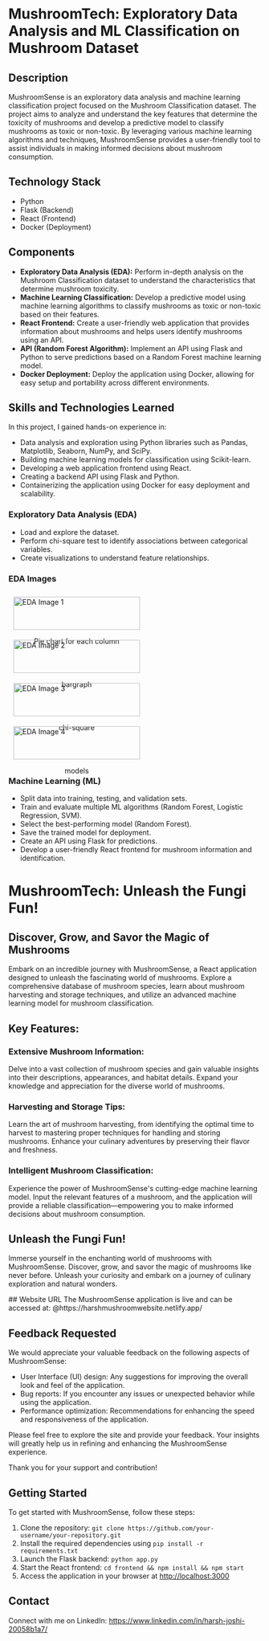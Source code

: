 <!DOCTYPE html>
<html>


<body>
  <h1>MushroomTech: Exploratory Data Analysis and ML Classification on Mushroom Dataset</h1>
  
  <h2>Description</h2>
  <p>MushroomSense is an exploratory data analysis and machine learning classification project focused on the Mushroom Classification dataset. The project aims to analyze and understand the key features that determine the toxicity of mushrooms and develop a predictive model to classify mushrooms as toxic or non-toxic. By leveraging various machine learning algorithms and techniques, MushroomSense provides a user-friendly tool to assist individuals in making informed decisions about mushroom consumption.</p>
  
  <h2>Technology Stack</h2>
  <ul>
    <li>Python</li>
    <li>Flask (Backend)</li>
    <li>React (Frontend)</li>
    <li>Docker (Deployment)</li>
  </ul>
  
  <h2>Components</h2>
  <ul>
    <li><strong>Exploratory Data Analysis (EDA):</strong> Perform in-depth analysis on the Mushroom Classification dataset to understand the characteristics that determine mushroom toxicity.</li>
    <li><strong>Machine Learning Classification:</strong> Develop a predictive model using machine learning algorithms to classify mushrooms as toxic or non-toxic based on their features.</li>
    <li><strong>React Frontend:</strong> Create a user-friendly web application that provides information about mushrooms and helps users identify mushrooms using an API.</li>
    <li><strong>API (Random Forest Algorithm):</strong> Implement an API using Flask and Python to serve predictions based on a Random Forest machine learning model.</li>
    <li><strong>Docker Deployment:</strong> Deploy the application using Docker, allowing for easy setup and portability across different environments.</li>
  </ul>
  
  <h2>Skills and Technologies Learned</h2>
  <p>In this project, I gained hands-on experience in:</p>
  <ul>
    <li>Data analysis and exploration using Python libraries such as Pandas, Matplotlib, Seaborn, NumPy, and SciPy.</li>
    <li>Building machine learning models for classification using Scikit-learn.</li>
    <li>Developing a web application frontend using React.</li>
    <li>Creating a backend API using Flask and Python.</li>
    <li>Containerizing the application using Docker for easy deployment and scalability.</li>
  </ul>
  
  <h3>Exploratory Data Analysis (EDA)</h3>
  <ul>
    <li>Load and explore the dataset.</li>
    <li>Perform chi-square test to identify associations between categorical variables.</li>
    <li>Create visualizations to understand feature relationships.</li>
  </ul>
  <h3>EDA Images</h3>
  
  <div style="display: flex; flex-wrap: wrap;">
    <div style="width: 50%; padding: 10px;">
      <img src="SS/eda/Pie chart for each column.png" alt="EDA Image 1" style="width: 100%;">
      <p style="text-align: center;">Pie chart for each column</p>
    </div>
    <div style="width: 50%; padding: 10px;">
      <img src="SS/eda/bargraph.png" alt="EDA Image 2" style="width: 100%;">
      <p style="text-align: center;">bargraph</p>
    </div>
    <div style="width: 50%; padding: 10px;">
      <img src="SS/eda/chi-square .png" alt="EDA Image 3" style="width: 100%;">
      <p style="text-align: center;">chi-square </p>
    </div>
    <div style="width: 50%; padding: 10px;">
      <img src="SS/eda/models.png" alt="EDA Image 4" style="width: 100%;">
      <p style="text-align: center;">models</p>
    </div>
  </div>
  <h3>Machine Learning (ML)</h3>
  <ul>
    <li>Split data into training, testing, and validation sets.</li>
    <li>Train and evaluate multiple ML algorithms (Random Forest, Logistic Regression, SVM).</li>
    <li>Select the best-performing model (Random Forest).</li>
    <li>Save the trained model for deployment.</li>
    <li>Create an API using Flask for predictions.</li>
    <li>Develop a user-friendly React frontend for mushroom information and identification.</li>
  </ul>

  <h1>MushroomTech: Unleash the Fungi Fun!</h1>
  
  <h2>Discover, Grow, and Savor the Magic of Mushrooms</h2>
  <p>Embark on an incredible journey with MushroomSense, a React application designed to unleash the fascinating world of mushrooms. Explore a comprehensive database of mushroom species, learn about mushroom harvesting and storage techniques, and utilize an advanced machine learning model for mushroom classification.</p>
  
  <h2>Key Features:</h2>
  
  <h3>Extensive Mushroom Information:</h3>
  <p>Delve into a vast collection of mushroom species and gain valuable insights into their descriptions, appearances, and habitat details. Expand your knowledge and appreciation for the diverse world of mushrooms.</p>
  
  <h3>Harvesting and Storage Tips:</h3>
  <p>Learn the art of mushroom harvesting, from identifying the optimal time to harvest to mastering proper techniques for handling and storing mushrooms. Enhance your culinary adventures by preserving their flavor and freshness.</p>
  
  <h3>Intelligent Mushroom Classification:</h3>
  <p>Experience the power of MushroomSense's cutting-edge machine learning model. Input the relevant features of a mushroom, and the application will provide a reliable classification—empowering you to make informed decisions about mushroom consumption.</p>
  
  <!-- Add more features and descriptions as needed -->
  
  <h2>Unleash the Fungi Fun!</h2>
  <p>Immerse yourself in the enchanting world of mushrooms with MushroomSense. Discover, grow, and savor the magic of mushrooms like never before. Unleash your curiosity and embark on a journey of culinary exploration and natural wonders.</p>
  ## Website URL
The MushroomSense application is live and can be accessed at: @https://harshmushroomwebsite.netlify.app/

## Feedback Requested
We would appreciate your valuable feedback on the following aspects of MushroomSense:
- User Interface (UI) design: Any suggestions for improving the overall look and feel of the application.
- Bug reports: If you encounter any issues or unexpected behavior while using the application.
- Performance optimization: Recommendations for enhancing the speed and responsiveness of the application.

Please feel free to explore the site and provide your feedback. Your insights will greatly help us in refining and enhancing the MushroomSense experience.

Thank you for your support and contribution!
  
  <h2>Getting Started</h2>
  <p>To get started with MushroomSense, follow these steps:</p>
  <ol>
    <li>Clone the repository: <code>git clone https://github.com/your-username/your-repository.git</code></li>
    <li>Install the required dependencies using <code>pip install -r requirements.txt</code></li>
    <li>Launch the Flask backend: <code>python app.py</code></li>
    <li>Start the React frontend: <code>cd frontend && npm install && npm start</code></li>
    <li>Access the application in your browser at <a href="http://localhost:3000">http://localhost:3000</a></li>
  </ol>
  
  <h2>Contact</h2>
  <p>Connect with me on LinkedIn: <a href="https://www.linkedin.com/in/harsh-joshi-20058b1a7/">https://www.linkedin.com/in/harsh-joshi-20058b1a7/</a></p>
</body>
</html>
